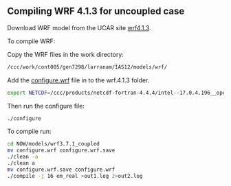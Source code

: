 ## Compiling WRF 4.1.3 for uncoupled case

Download WRF model from the UCAR site [wrf4.1.3](https://github.com/massonseb/WRF).

To compile WRF:

Copy the WRF files in the work directory:

```bash
/ccc/work/cont005/gen7298/larranam/IAS12/models/wrf/
```

Add the [configure.wrf](configure.wrf_uncoupled.md) file in to the wrf.4.1.3 folder.

```bash
export NETCDF=/ccc/products/netcdf-fortran-4.4.4/intel--17.0.4.196__openmpi--2.0.2/hdf5__parallel/
```

Then run the configure file:

```bash
./configure
```
To compile run:

```bash
cd NOW/models/wrf3.7.1_coupled
mv configure.wrf configure.wrf.save
./clean -a
./clean a
mv configure.wrf.save configure.wrf
./compile -j 16 em_real >out1.log 2>out2.log
```

